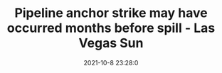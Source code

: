 ---
"title": "Pipeline anchor strike may have occurred months before spill - Las Vegas Sun"
"date": "2021-10-8 23:28:0"
"feed_name": "GOOGLENEWSDRILLING"
"feed_website": "https://news.google.com/search?q=drilling%2Bincident&hl=en-US&gl=US&ceid=US:en"
"feed_rss": "https://news.google.com/rss/search?q=drilling%2Bincident&hl=en-US&gl=US&ceid=US:en"
"link": "https://lasvegassun.com/news/2021/oct/08/pipeline-anchor-strike-may-have-occurred-months-be/"
"source": "{'href': 'https://lasvegassun.com', 'title': 'Las Vegas Sun'}"
"file": "_posts/2021-1-1-8af920588da34a2214148f171c5c2c6e9a95e282.md"
"accident": "1"
"drilling": "1"
"dead": "0"
"injured": "0"
"arrested": "0"
"place": "unknown place"
"where": "unknown site"
"causes": "unknown"
"place_uri": "unknown place"
---